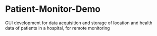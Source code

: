 # Patient-Monitor-Demo
GUI development for data acquisition and storage of location and health data of patients in a hospital, for remote monitoring
